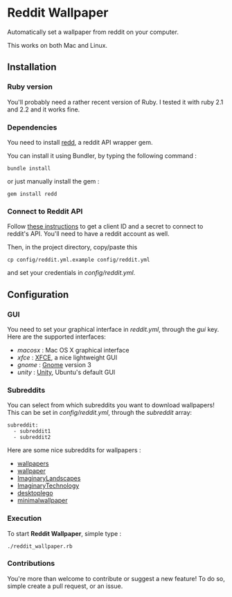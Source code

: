 # Reddit Wallpaper

Automatically set a wallpaper from reddit on your computer.

This works on both Mac and Linux.

## Installation

### Ruby version

You'll probably need a rather recent version of Ruby.
I tested it with ruby 2.1 and 2.2 and it works fine.

### Dependencies

You need to install [redd](https://github.com/avidw/redd), a reddit API wrapper gem.

You can install it using Bundler, by typing the following command :

```
bundle install
```

or just manually install the gem :

```
gem install redd
```

### Connect to Reddit API

Follow [these instructions](https://github.com/reddit/reddit/wiki/OAuth2-Quick-Start-Example) to get a client ID and a secret to connect to reddit's API. You'll need to have a reddit account as well.

Then, in the project directory, copy/paste this

```
cp config/reddit.yml.example config/reddit.yml
```

and set your credentials in *config/reddit.yml*.

## Configuration

### GUI

You need to set your graphical interface in *reddit.yml*, through the *gui* key.
Here are the supported interfaces:

* *macosx* : Mac OS X graphical interface
* *xfce* : [XFCE](http://www.xfce.org/), a nice lightweight GUI
* *gnome* : [Gnome](https://www.gnome.org/) version 3
* *unity* : [Unity](https://unity.ubuntu.com/), Ubuntu's default GUI

### Subreddits

You can select from which subreddits you want to download wallpapers!
This can be set in *config/reddit.yml*, through the *subreddit* array:
```
subreddit:
  - subreddit1
  - subreddit2
```

Here are some nice subreddits for wallpapers :

- [wallpapers](https://www.reddit.com/r/wallpapers)
- [wallpaper](https://www.reddit.com/r/wallpaper)
- [ImaginaryLandscapes](https://www.reddit.com/r/ImaginaryLandscapes/)
- [ImaginaryTechnology](https://www.reddit.com/r/ImaginaryTechnology/)
- [desktoplego](https://www.reddit.com/r/desktoplego)
- [minimalwallpaper](https://www.reddit.com/r/minimalwallpaper)

### Execution

To start **Reddit Wallpaper**, simple type :
```
./reddit_wallpaper.rb
```

### Contributions

You're more than welcome to contribute or suggest a new feature!
To do so, simple create a pull request, or an issue.

